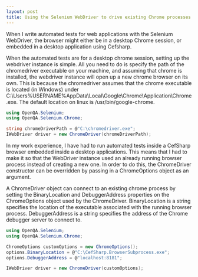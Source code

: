```yaml
---
layout: post
title: Using the Selenium WebDriver to drive existing Chrome processes
---
```

When I write automated tests for web applications with the Selenium WebDriver, the browser might either be in a desktop Chrome session, or embedded in a desktop application using Cefsharp.

When the automated tests are for a desktop chrome session, setting up the webdriver instance is simple. All you need to do is specify the path of the chromedriver executable on your machine, and assuming that chrome is installed, the webdriver instance will open up a new chrome browser on its own. This is because the chromedriver assumes that the chrome executable is located (in Windows) under C:\Users%USERNAME%AppData\Local\Google\Chrome\Application\Chrome.exe. The default location on linux is /usr/bin/google-chrome.



```c#
using OpenQA.Selenium;
using OpenQA.Selenium.Chrome;

string chromeDriverPath = @"C:\chromedriver.exe";
IWebDriver driver = new ChromeDriver(chromeDriverPath);

```



In my work experience, I have had to run automated tests inside a CefSharp browser embedded inside a desktop applications. This means that I had to make it so that the WebDriver instance used an already running browser process instead of creating a new one. In order to do this, the ChromeDriver constructor can be overridden by passing in a ChromeOptions object as an argument. 

A ChromeDriver object can connect to an existing chrome process by setting the BinaryLocation and DebuggerAddress properties on the ChromeOptions object used by the ChromeDriver. BinaryLocation is a string specifies the location of the executable associated with the running browser process. DebuggerAddress is a string specifies the address of the Chrome debugger server to connect to.



```c#
using OpenQA.Selenium;
using OpenQA.Selenium.Chrome;

ChromeOptions customOptions = new ChromeOptions();
options.BinaryLocation = @"C:\CefSharp.BrowserSubprocess.exe";
options.DebuggerAddress = @"localhost:8181";

IWebDriver driver = new ChromeDriver(customOptions);
```

